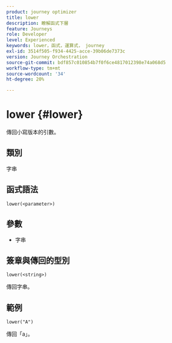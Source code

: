 ```yaml
---
product: journey optimizer
title: lower
description: 瞭解函式下層
feature: Journeys
role: Developer
level: Experienced
keywords: lower，函式，運算式， journey
exl-id: 3514f505-f934-4425-acce-39b06de7373c
version: Journey Orchestration
source-git-commit: bdf857c010854b7f0f6ce4817012398e74a068d5
workflow-type: tm+mt
source-wordcount: '34'
ht-degree: 20%

---
```


# lower {#lower}

傳回小寫版本的引數。

## 類別

字串

## 函式語法

`lower(<parameter>)`

## 參數

* 字串

## 簽章與傳回的型別

`lower(<string>)`

傳回字串。

## 範例

`lower("A")`

傳回「a」。
